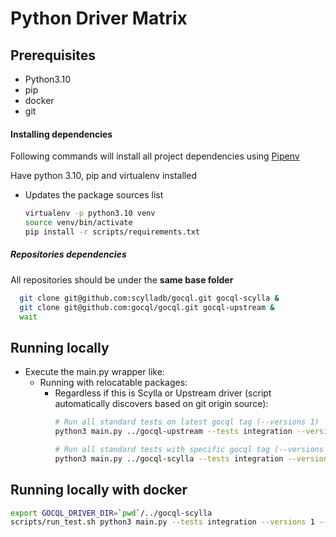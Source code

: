 # Python Driver Matrix

## Prerequisites
* Python3.10
* pip
* docker
* git

#### Installing dependencies
Following commands will install all project dependencies using [Pipenv](https:/e/pipenv.readthedocs.io/en/latest/)

Have python 3.10, pip and virtualenv installed
* Updates the package sources list
  ```bash
  virtualenv -p python3.10 venv
  source venv/bin/activate
  pip install -r scripts/requirements.txt
  ```

##### Repositories dependencies
All repositories should be under the **same base folder**
```bash
  git clone git@github.com:scylladb/gocql.git gocql-scylla &
  git clone git@github.com:gocql/gocql.git gocql-upstream &
  wait
```

## Running locally

* Execute the main.py wrapper like:
  * Running with relocatable packages: 
    * Regardless if this is Scylla or Upstream driver (script automatically discovers based on git origin source):
      ```bash
      # Run all standard tests on latest gocql tag (--versions 1)
      python3 main.py ../gocql-upstream --tests integration --versions 1 --protocols 3,4 --scylla-version 5.2.4

      # Run all standard tests with specific gocql tag (--versions 1.8.0)
      python3 main.py ../gocql-scylla --tests integration --versions v1.8.0 --protocols 3,4 --scylla-version 5.2.4
      ```

## Running locally with docker
```bash
export GOCQL_DRIVER_DIR=`pwd`/../gocql-scylla
scripts/run_test.sh python3 main.py --tests integration --versions 1 --protocols 3 --scylla-version 5.2.4

```